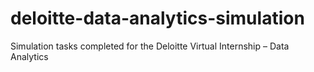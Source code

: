 # deloitte-data-analytics-simulation
Simulation tasks completed for the Deloitte Virtual Internship – Data Analytics
